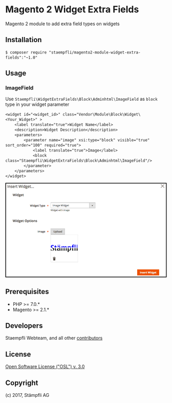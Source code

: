 # Magento 2 Widget Extra Fields

Magento 2 module to add extra field types on widgets

## Installation

```
$ composer require "staempfli/magento2-module-widget-extra-fields":"~1.0"
```

## Usage

### ImageField

Use `Staempfli\WidgetExtraFields\Block\Adminhtml\ImageField` as `block` type in your widget parameter

```
<widget id="<widget_id>" class="Vendor\Module\Block\Widget\<Your_Widget>" >
    <label translate="true">Widget Name</label>
    <description>Widget Description</description>
    <parameters>
        <parameter name="image" xsi:type="block" visible="true" sort_order="100" required="true">
            <label translate="true">Image</label>
            <block class="Staempfli\WidgetExtraFields\Block\Adminhtml\ImageField"/>
        </parameter>
    </parameters>
</widget>
```

![image alt](docs/img/image-field.png)

## Prerequisites

- PHP >= 7.0.*
- Magento >= 2.1.*

## Developers

Staempfli Webteam, and all other [contributors](https://github.com/staempfli/magento2-module-chat-connector/contributors)

## License

[Open Software License ("OSL") v. 3.0](https://opensource.org/licenses/OSL-3.0)

## Copyright

(c) 2017, Stämpfli AG
